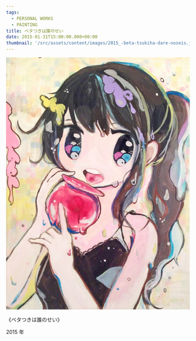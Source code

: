 ```yaml
---
tags:
  - PERSONAL WORKS
  - PAINTING
title: ベタつきは誰のせい
date: 2015-01-31T15:00:00.000+00:00
thumbnail: '/src/assets/content/images/2015_-beta-tsukiha-dare-noseis.jpg'
---
```


![](/src/assets/content/images/2015_-beta-tsukiha-dare-noseis.jpg)

《ベタつきは誰のせい》

2015 年
